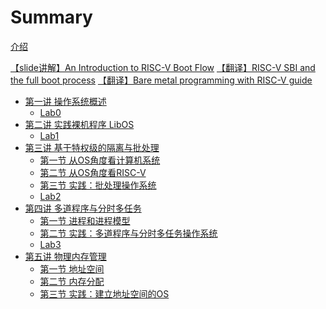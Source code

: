 # Summary

[介绍](./0-Introduction.md)

[【slide讲解】An Introduction to RISC-V Boot Flow](./0-An-Introduction-to-RISC-V-Boot-Flow.md)
[【翻译】RISC-V SBI and the full boot process](./0-RISC-V-SBI-and-the-full-boot-process.md)
[【翻译】Bare metal programming with RISC-V guide](./0-Bare-metal-programming-with-RISC-V-guide.md)

- [第一讲 操作系统概述]()
  - [Lab0](ch1-operating-system-overview/lab0.md)
- [ 第二讲 实践裸机程序 LibOS](ch2-hands-on-bare-metal-program/ch2-LibOS.md)
  - [Lab1](ch2-hands-on-bare-metal-program/lab1.md)
- [第三讲 基于特权级的隔离与批处理]()
  - [第一节 从OS角度看计算机系统](ch3-isolation-batch-processing/L01.md)
  - [第二节 从OS角度看RISC-V](ch3-isolation-batch-processing/L02.md)
  - [第三节 实践：批处理操作系统](ch3-isolation-batch-processing/L03.md)
  - [Lab2](ch3-isolation-batch-processing/lab2.md)
- [第四讲 多道程序与分时多任务]()
  - [第一节 进程和进程模型](ch4-multiprogramming-time-sharing/L01.md)
  - [第二节 实践：多道程序与分时多任务操作系统](ch4-multiprogramming-time-sharing/L02.md)
  - [Lab3](ch4-multiprogramming-time-sharing/lab3.md)
- [第五讲 物理内存管理]()
  - [第一节 地址空间](ch5-physical-memory-management/L01.md)
  - [第二节 内存分配](ch5-physical-memory-management/L02.md)
  - [第三节 实践：建立地址空间的OS](ch5-physical-memory-management/L03.md)
